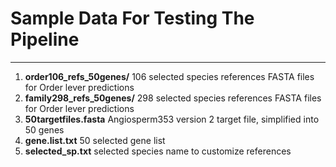 # Sample Data For Testing The Pipeline

---

1. **order106_refs_50genes/** 106 selected species references FASTA files for Order lever predictions
2. **family298_refs_50genes/** 298 selected species references FASTA files for Order lever predictions
3. **50targetfiles.fasta** Angiosperm353 version 2 target file, simplified into 50 genes
4. **gene.list.txt** 50 selected gene list
5. **selected_sp.txt** selected species name to customize references
